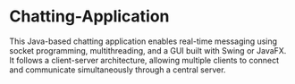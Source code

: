 # Chatting-Application
This Java-based chatting application enables real-time messaging using socket programming, multithreading, and a GUI built with Swing or JavaFX. It follows a client-server architecture, allowing multiple clients to connect and communicate simultaneously through a central server.
